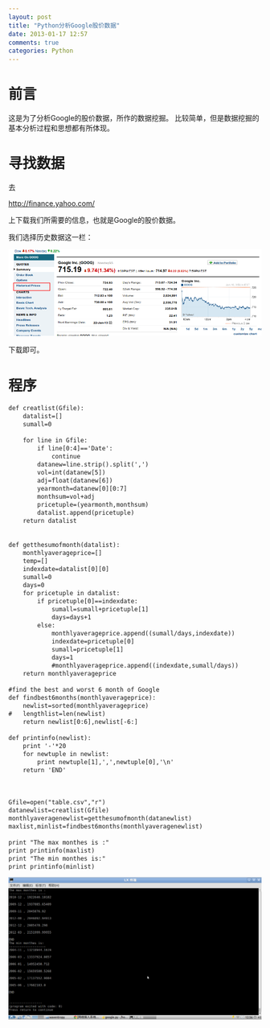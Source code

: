 ```yaml
---
layout: post
title: "Python分析Google股价数据"
date: 2013-01-17 12:57
comments: true
categories: Python
---
```


# 前言

这是为了分析Google的股价数据，所作的数据挖掘。
比较简单，但是数据挖掘的基本分析过程和思想都有所体现。

# 寻找数据

去

http://finance.yahoo.com/ 

上下载我们所需要的信息，也就是Google的股价数据。

我们选择历史数据这一栏：

![tu1](/images/Python/google/google.png)

下载即可。

<!--more-->

# 程序

~~~~~~~~~~~~~~~~~~~~~~~~~~~~~~~~~~~~~~~~~~~~~~~
def creatlist(Gfile):
	datalist=[]
	sumall=0
	
	for line in Gfile:
		if line[0:4]=='Date':
			continue
		datanew=line.strip().split(',')
		vol=int(datanew[5])
		adj=float(datanew[6])
		yearmonth=datanew[0][0:7]
		monthsum=vol+adj
		pricetuple=(yearmonth,monthsum)
		datalist.append(pricetuple)
	return datalist
	

def getthesumofmonth(datalist):
	monthlyaverageprice=[]
	temp=[]
	indexdate=datalist[0][0]
	sumall=0
	days=0
	for pricetuple in datalist:
		if pricetuple[0]==indexdate:
			sumall=sumall+pricetuple[1]
			days=days+1
		else:
			monthlyaverageprice.append((sumall/days,indexdate))
			indexdate=pricetuple[0]
			sumall=pricetuple[1]
			days=1
			#monthlyaverageprice.append((indexdate,sumall/days))
	return monthlyaverageprice

#find the best and worst 6 month of Google
def findbest6months(monthlyaverageprice):
	newlist=sorted(monthlyaverageprice)
#	lengthlist=len(newlist)
	return newlist[0:6],newlist[-6:]

def printinfo(newlist):
	print '-'*20
	for newtuple in newlist:
		print newtuple[1],',',newtuple[0],'\n'
	return 'END'
	 
	

Gfile=open("table.csv","r")
datanewlist=creatlist(Gfile)
monthlyaveragenewlist=getthesumofmonth(datanewlist)
maxlist,minlist=findbest6months(monthlyaveragenewlist)

print "The max monthes is :"
print printinfo(maxlist)
print "The min monthes is:"
print printinfo(minlist)
~~~~~~~~~~~~~~~~~~~~~~~~~~~~~~~~~~~~~~~~~~~~~~~

![tu12](/images/Python/google/tu8.png)

